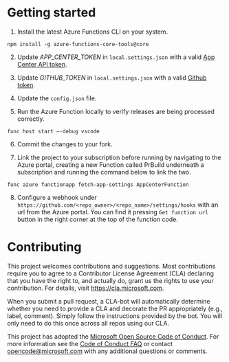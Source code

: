
# Getting started

1. Install the latest Azure Functions CLI on your system. 
 
```npm install -g azure-functions-core-tools@core ```
 
2. Update _APP_CENTER_TOKEN_ in `local.settings.json` with a valid [App Center API token](https://appcenter.ms/settings/apitokens).

3. Update _GITHUB_TOKEN_ in `local.settings.json` with a valid [Github token](https://github.com/settings/tokens).

4. Update the `config.json` file.

5. Run the Azure Function locally to verify releases are being processed correctly.

```func host start –-debug vscode```

6. Commit the changes to your fork.

7. Link the project to your subscription before running by navigating to the Azure portal, creating a new Function called PrBuild underneath a subscription and running the command below to link the two.

```func azure functionapp fetch-app-settings AppCenterFunction ```

8. Configure a webhook under `https://github.com/<repo_owner>/<repo_name>/settings/hooks` with an url from the Azure portal. You can find it pressing `Get function url` button in the right corner at the top of the function code.

# Contributing

This project welcomes contributions and suggestions.  Most contributions require you to agree to a
Contributor License Agreement (CLA) declaring that you have the right to, and actually do, grant us
the rights to use your contribution. For details, visit https://cla.microsoft.com.

When you submit a pull request, a CLA-bot will automatically determine whether you need to provide
a CLA and decorate the PR appropriately (e.g., label, comment). Simply follow the instructions
provided by the bot. You will only need to do this once across all repos using our CLA.

This project has adopted the [Microsoft Open Source Code of Conduct](https://opensource.microsoft.com/codeofconduct/).
For more information see the [Code of Conduct FAQ](https://opensource.microsoft.com/codeofconduct/faq/) or
contact [opencode@microsoft.com](mailto:opencode@microsoft.com) with any additional questions or comments.
